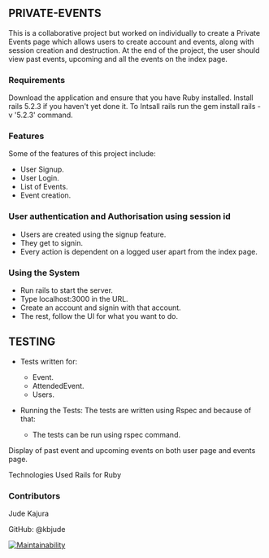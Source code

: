 ## PRIVATE-EVENTS
This is a collaborative project but worked on individually to create a Private Events page which allows users to create account and events, along with session creation and destruction. At the end of the project, the user should view past events, upcoming and all the events on the index page.

### Requirements
Download the application and ensure that you have Ruby installed.
Install rails 5.2.3 if you haven't yet done it.
To Intsall rails run the gem install rails -v '5.2.3' command.

### Features
Some of the features of this project include:
  - User Signup. 
  - User Login.
  - List of Events.
  - Event creation.

### User authentication and Authorisation using session id
  - Users are created using the signup feature.
  - They get to signin.
  - Every action is dependent on a logged user apart from the index page.     

### Using the System
  - Run rails to start the server.
  - Type localhost:3000 in the URL.
  - Create an account and signin with that account.
  - The rest, follow the UI for what you want to do.
  
## TESTING
  - Tests written for: 
      - Event.
      - AttendedEvent.
      - Users.
      
  - Running the Tests:
  The tests are written using Rspec and because of that:
    - The tests can be run using rspec command.

Display of past event and upcoming events on both user page and events page.

Technologies Used
Rails for Ruby

### Contributors
Jude Kajura

GitHub: @kbjude

[![Maintainability](https://api.codeclimate.com/v1/badges/d847c24cb730a50b3773/maintainability)](https://codeclimate.com/github/kbjude/-private-events/maintainability)
